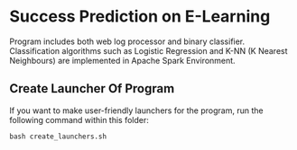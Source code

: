 # Success Prediction on E-Learning
Program includes both web log processor and binary classifier. Classification algorithms such as Logistic Regression and K-NN (K Nearest Neighbours) are implemented in Apache Spark Environment.

## Create Launcher Of Program

If you want to make user-friendly launchers for the program, run the following command within this folder:
```
bash create_launchers.sh
```
